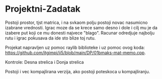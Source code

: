 # Projektni-Zadatak
Postoji prostor, tjst matrica, i na svkaom polju postoji novac nasumicno izabrane vrednosti. Igrac moze da se krece samo desno i dole i cilj mu je da izabere put koji ce mu donesti najvece "blago". Racunar odredjuje najbolju rutu i igrac pokusava da ide sto blize toj rutu.

Projekat napravljen uz pomoc raylib biblioteke i uz pomoc ovog koda: https://github.com/itgimpi/ii5/blob/main/DP/01bmaks-mat-memo.cpp.

Kontrole: Desna strelica i Donja strelica

Postoji i vec kompajlirana verzija, ako postoji poteskoca u kompajliranju.
